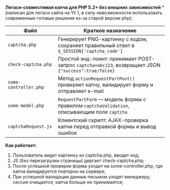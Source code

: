 **Легаси-совместимая капча для PHP 5.2+ без внешних зависимостей**
*(написан для легаси сайта на Yii 1, в силу невозможности использовать современные готовые решения из-за старой версии php);

| Файл                  | Краткое назначение                                                                                   |
| --------------------- | ---------------------------------------------------------------------------------------------------- |
| `captcha.php`         | Генерирует PNG-картинку с кодом, сохраняет правильный ответ в `$_SESSION['captcha_code']`            |
| `check-captcha.php`   | Простой энд-поинт: принимает POST-запрос `captcha=abc123`, возвращает JSON `{"success":true/false}`  |
| `some-controller.php` | Метод `actionRequestPartPost()` проверяет капчу, валидирует форму и отправляет e-mail                |
| `some-model.php`      | `RequestPartForm` — модель формы с правилом `captchaValidation`, описывающим поле `captcha`          |
| `captchaRequest.js`   | Клиентский скрипт: AJAX-проверка капчи перед отправкой формы и вывод ошибок                          |

**Как работает:**
1) Пользователь видит картинку из captcha.php, вводит код;
2) JS (без перезагрузки страницы) дергает check-captcha.php;
3) После успешной проверки форма уходит на some-controller.php, где капча валидируется повторно на сервере;
4) При успешной валидации данные письмом уходят менеджеру, сессия очищается, капча больше не принимается;

